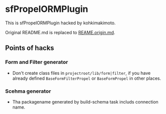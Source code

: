 sfPropelORMPlugin
=================

This is sfPropelORMPlugin hacked by kohkimakimoto.

Original README.md is replaced to [REAME.origin.md](https://github.com/kohkimakimoto/sfPropelORMPlugin/blob/hacked-master/README.origin.md).

## Points of hacks

### Form and Filter generator

 * Don't create class files in `projectroot/lib/form|filter`, if you have already defined `BaseFormFilterPropel` or `BaseFormPropel` in other places.

### Scehma generator

 * Tha packagename generated by build-schema task includs connection name.


